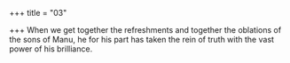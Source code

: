 +++
title = "03"

+++
When we get together the refreshments and together the oblations of the  sons of Manu,
he for his part has taken the rein of truth with the vast power of his  brilliance.